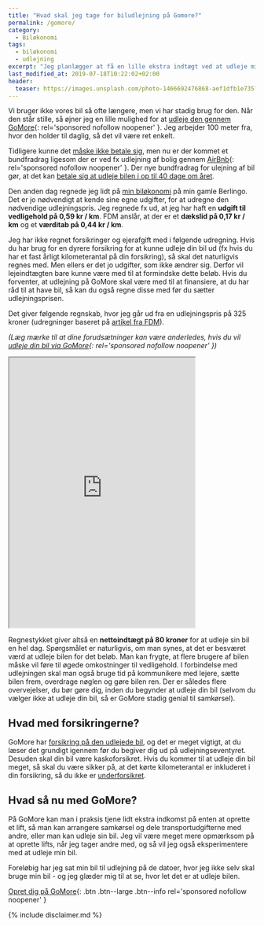 ```yaml
---
title: "Hvad skal jeg tage for biludlejning på Gomore?"
permalink: /gomore/
category:
  - Biløkonomi
tags:
  - biløkonomi
  - udlejning
excerpt: "Jeg planlægger at få en lille ekstra indtægt ved at udleje min bil på Gomore - men hvad bør jeg tage i leje?"
last_modified_at: 2019-07-18T10:22:02+02:00
header:
  teaser: https://images.unsplash.com/photo-1466692476868-aef1dfb1e735?ixlib=rb-1.2.1&ixid=eyJhcHBfaWQiOjEyMDd9&auto=format&fit=crop&w=400&q=80
---
```


Vi bruger ikke vores bil så ofte længere, men vi har stadig brug for den. Når den står stille, så øjner jeg en lille mulighed for at [udleje den gennem GoMore](/go/gomore/){: rel='sponsored nofollow noopener' }. Jeg arbejder 100 meter fra, hvor den holder til daglig, så det vil være ret enkelt.

Tidligere kunne det [måske ikke betale sig](https://fdm.dk/node/8888), men nu er der kommet et bundfradrag ligesom der er ved fx udlejning af bolig gennem [AirBnb](/go/airbnb/){: rel='sponsored nofollow noopener' }. Der nye bundfradrag for ulejning af bil gør, at det kan [betale sig at udleje bilen i op til 40 dage om året](https://jyllands-posten.dk/livsstil/biler/ECE11239142/lej-bilen-ud-skattefrit-40-dage-om-aaret/).

Den anden dag regnede jeg lidt på [min biløkonomi](/bilokonomi/) på min gamle Berlingo. Det er jo nødvendigt at kende sine egne udgifter, for at udregne den nødvendige udlejningspris. Jeg regnede fx ud, at jeg har haft en **udgift til vedligehold på 0,59 kr / km**. FDM anslår, at der er et **dækslid på 0,17 kr / km** og et **værditab på 0,44 kr / km**.

Jeg har ikke regnet forsikringer og ejerafgift med i følgende udregning. Hvis du har brug for en dyrere forsikring for at kunne udleje din bil ud (fx hvis du har et fast årligt kilometerantal på din forsikring), så skal det naturligvis regnes med. Men ellers er det jo udgifter, som ikke ændrer sig. Derfor vil lejeindtægten bare kunne være med til at formindske dette beløb. Hvis du forventer, at udlejning på GoMore skal være med til at finansiere, at du har råd til at have bil, så kan du også regne disse med før du sætter udlejningsprisen.

Det giver følgende regnskab, hvor jeg går ud fra en udlejningspris på 325 kroner (udregninger baseret på [artikel fra FDM](https://fdm.dk/node/8888)).

_(Læg mærke til at dine forudsætninger kan være anderledes, hvis du vil [udleje din bil via GoMore](/go/gomore/){: rel='sponsored nofollow noopener' })_

<iframe src="https://docs.google.com/spreadsheets/d/e/2PACX-1vQcPiPHuya32XoyHcIXTxbiR_GpnSCwpHAl14gXreS31Zf5IBCxRhhirijORT9RvZRymniTJDJdG8Fo/pubhtml?gid=1711999018&amp;single=true&amp;widget=true&amp;headers=false" style="width:75%; height: 550px;"></iframe>

Regnestykket giver altså en **nettoindtægt på 80 kroner** for at udleje sin bil en hel dag. Spørgsmålet er naturligvis, om man synes, at det er besværet værd at udleje bilen for det beløb. Man kan frygte, at flere brugere af bilen måske vil føre til øgede omkostninger til vedligehold. I forbindelse med udlejningen skal man også bruge tid på kommunikere med lejere, sætte bilen frem, overdrage nøglen og gøre bilen ren. Der er således flere overvejelser, du bør gøre dig, inden du begynder at udleje din bil (selvom du vælger ikke at udleje din bil, så er GoMore stadig genial til samkørsel).

## Hvad med forsikringerne?

GoMore har [forsikring på den udlejede bil](https://help.gomore.dk/category/17-forsikring), og det er meget vigtigt, at du læser det grundigt igennem før du begiver dig ud på udlejningseventyret. Desuden skal din bil være kaskoforsikret. Hvis du kommer til at udleje din bil meget, så skal du være sikker på, at det kørte kilometerantal er inkluderet i din forsikring, så du ikke er [underforsikret](https://www.bdo.dk/da-dk/nyheder/depechen-nyt-om-skat-og-moms/skat-nar-du-lejer-din-bil-ud-gennem-gomore).

## Hvad så nu med GoMore?

På GoMore kan man i praksis tjene lidt ekstra indkomst på enten at oprette et lift, så man kan arrangere samkørsel og dele transportudgifterne med andre, eller man kan udleje sin bil. Jeg vil være meget mere opmærksom på at oprette lifts, når jeg tager andre med, og så vil jeg også eksperimentere med at udleje min bil.

Foreløbig har jeg sat min bil til udlejning på de datoer, hvor jeg ikke selv skal bruge min bil - og jeg glæder mig til at se, hvor let det er at udleje bilen.

[Opret dig på GoMore](/go/gomore/){: .btn .btn--large .btn--info rel='sponsored nofollow noopener' }

{% include disclaimer.md %}
